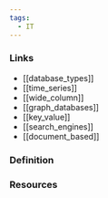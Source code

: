 ```yaml
---
tags:
  - IT
---
```

### Links
- [[database_types]]
- [[time_series]]
- [[wide_column]]
- [[graph_databases]]
- [[key_value]]
- [[search_engines]]
- [[document_based]]

### Definition

### Resources
